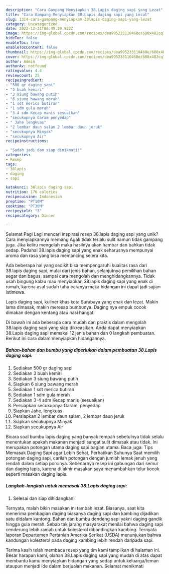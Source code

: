 ```yaml
---
description: "Cara Gampang Menyiapkan 38.Lapis daging sapi yang Lezat"
title: "Cara Gampang Menyiapkan 38.Lapis daging sapi yang Lezat"
slug: 1314-cara-gampang-menyiapkan-38lapis-daging-sapi-yang-lezat
category: Uncategorized
date: 2022-12-31T08:49:29.922Z
image: https://img-global.cpcdn.com/recipes/dea995233110460e/680x482cq70/38lapis-daging-sapi-foto-resep-utama.jpg
hideToc: false
enableToc: true
enableTocContent: false
thumbnail: https://img-global.cpcdn.com/recipes/dea995233110460e/680x482cq70/38lapis-daging-sapi-foto-resep-utama.jpg
cover: https://img-global.cpcdn.com/recipes/dea995233110460e/680x482cq70/38lapis-daging-sapi-foto-resep-utama.jpg
author: Admin
authorAv: notfound
ratingvalue: 4.4
reviewcount: 25
recipeingredient:
- "500 gr daging sapi"
- "3 buah kemiri"
- "3 siung bawang putih"
- "6 siung bawang merah"
- "1 sdt merica butiran"
- "1 sdm gula merah"
- "3-4 sdm Kecap manis sesuaikan"
- "secukupnya Garam penyedap"
- " Jahe lengkuas"
- "2 lembar daun salam 2 lembar daun jeruk"
- "secukupnya Minyak"
- "secukupnya Air"
recipeinstructions:

- "Sudah jadi dan siap dinikmati!"
categories:
- Resep
tags:
- 38lapis
- daging
- sapi

katakunci: 38lapis daging sapi 
nutrition: 176 calories
recipecuisine: Indonesian
preptime: "PT10M"
cooktime: "PT30M"
recipeyield: "3"
recipecategory: Dinner

---
```



Selamat Pagi Lagi mencari inspirasi resep 38.lapis daging sapi yang unik? Cara menyiapkannya memang Agak tidak terlalu sulit namun tidak gampang juga. Jika keliru mengolah maka hasilnya akan hambar dan bahkan tidak sedap. Padahal 38.lapis daging sapi yang enak seharusnya mempunyai aroma dan rasa yang bisa memancing selera kita.


Ada beberapa hal yang sedikit bisa mempengaruhi kualitas rasa dari 38.lapis daging sapi, mulai dari jenis bahan, selanjutnya pemilihan bahan segar dan bagus, sampai cara mengolah dan menghidangkannya. Tidak usah bingung kalau mau menyiapkan 38.lapis daging sapi yang enak di rumah, karena asal sudah tahu caranya maka hidangan ini dapat jadi sajian istimewa.

Lapis daging sapi, kuliner khas kota Surabaya yang enak dan lezat. Makin lama dimasak, makin meresap bumbunya. Daging nya empuk cocok dimakan dengan kentang atau nasi hangat.


Di bawah ini ada beberapa cara mudah dan praktis dalam mengolah 38.lapis daging sapi yang siap dikreasikan. Anda dapat menyiapkan 38.Lapis daging sapi memakai 12 jenis bahan dan 0 langkah pembuatan. Berikut ini cara dalam menyiapkan hidangannya.

<!--inarticleads1-->

##### Bahan-bahan dan bumbu yang diperlukan dalam pembuatan 38.Lapis daging sapi:

1. Sediakan 500 gr daging sapi
1. Sediakan 3 buah kemiri
1. Sediakan 3 siung bawang putih
1. Siapkan 6 siung bawang merah
1. Sediakan 1 sdt merica butiran
1. Sediakan 1 sdm gula merah
1. Sediakan 3-4 sdm Kecap manis (sesuaikan)
1. Persiapkan secukupnya Garam, penyedap
1. Siapkan  Jahe, lengkuas
1. Persiapkan 2 lembar daun salam, 2 lembar daun jeruk
1. Siapkan secukupnya Minyak
1. Siapkan secukupnya Air


Bicara soal bumbu lapis daging yang banyak rempah sebetulnya tidak selalu menentukan apakah makanan menjadi sangat sulit dimasak atau tidak. Ini merupakan potongan utama daging sapi bagian utama. Baca juga: Tips Memasak Daging Sapi agar Lebih Sehat, Perhatikan Suhunya Saat memilih potongan daging sapi, carilah potongan dengan jumlah lemak jenuh yang rendah dalam setiap porsinya. Sebenarnya resep ini gabungan dari semur dan daging lapis, karena di akhir masakan saya menambahkan telur kocok seperti masakan daging lapis. 

<!--inarticleads2-->

##### Langkah-langkah untuk memasak 38.Lapis daging sapi:


1. Selesai dan siap dihidangkan!

Ternyata, malah bikin masakan ini tambah lezat. Biasanya, saat kita menerima pembagian daging biasanya daging sapi dan kambing dijadikan satu didalam kantong. Bahan dan bumbu dendeng sapi yakni daging gandik hingga gula merah. Sebab tak jarang masyarakat menilai bahwa daging sapi cenderung lebih ramah untuk kolesterol dibandingkan kambing. Ternyata laporan Departemen Pertanian Amerika Serikat (USDA) menunjukan bahwa kandungan kolesterol pada daging kambing lebih rendah daripada sapi. 

Terima kasih telah membaca resep yang tim kami tampilkan di halaman ini. Besar harapan kami, olahan 38.Lapis daging sapi yang mudah di atas dapat membantu kamu menyiapkan hidangan yang sedap untuk keluarga/teman ataupun menjadi ide dalam berjualan makanan. Selamat menikmati
